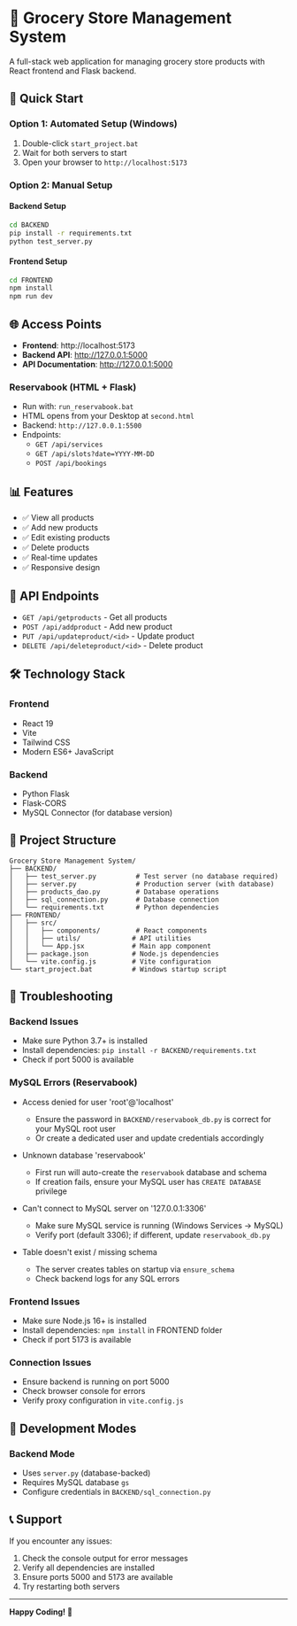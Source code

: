 # 🛒 Grocery Store Management System

A full-stack web application for managing grocery store products with React frontend and Flask backend.

## 🚀 Quick Start

### Option 1: Automated Setup (Windows)
1. Double-click `start_project.bat`
2. Wait for both servers to start
3. Open your browser to `http://localhost:5173`

### Option 2: Manual Setup

#### Backend Setup
```bash
cd BACKEND
pip install -r requirements.txt
python test_server.py
```

#### Frontend Setup
```bash
cd FRONTEND
npm install
npm run dev
```

## 🌐 Access Points

- **Frontend**: http://localhost:5173
- **Backend API**: http://127.0.0.1:5000
- **API Documentation**: http://127.0.0.1:5000

### Reservabook (HTML + Flask)

- Run with: `run_reservabook.bat`
- HTML opens from your Desktop at `second.html`
- Backend: `http://127.0.0.1:5500`
- Endpoints:
  - `GET /api/services`
  - `GET /api/slots?date=YYYY-MM-DD`
  - `POST /api/bookings`

## 📊 Features

- ✅ View all products
- ✅ Add new products
- ✅ Edit existing products
- ✅ Delete products
- ✅ Real-time updates
- ✅ Responsive design

## 🔧 API Endpoints

- `GET /api/getproducts` - Get all products
- `POST /api/addproduct` - Add new product
- `PUT /api/updateproduct/<id>` - Update product
- `DELETE /api/deleteproduct/<id>` - Delete product

## 🛠️ Technology Stack

### Frontend
- React 19
- Vite
- Tailwind CSS
- Modern ES6+ JavaScript

### Backend
- Python Flask
- Flask-CORS
- MySQL Connector (for database version)

## 📝 Project Structure

```
Grocery Store Management System/
├── BACKEND/
│   ├── test_server.py          # Test server (no database required)
│   ├── server.py               # Production server (with database)
│   ├── products_dao.py         # Database operations
│   ├── sql_connection.py       # Database connection
│   └── requirements.txt        # Python dependencies
├── FRONTEND/
│   ├── src/
│   │   ├── components/         # React components
│   │   ├── utils/             # API utilities
│   │   └── App.jsx            # Main app component
│   ├── package.json           # Node.js dependencies
│   └── vite.config.js         # Vite configuration
└── start_project.bat          # Windows startup script
```

## 🐛 Troubleshooting

### Backend Issues
- Make sure Python 3.7+ is installed
- Install dependencies: `pip install -r BACKEND/requirements.txt`
- Check if port 5000 is available

### MySQL Errors (Reservabook)

- Access denied for user 'root'@'localhost'
  - Ensure the password in `BACKEND/reservabook_db.py` is correct for your MySQL root user
  - Or create a dedicated user and update credentials accordingly

- Unknown database 'reservabook'
  - First run will auto-create the `reservabook` database and schema
  - If creation fails, ensure your MySQL user has `CREATE DATABASE` privilege

- Can't connect to MySQL server on '127.0.0.1:3306'
  - Make sure MySQL service is running (Windows Services → MySQL)
  - Verify port (default 3306); if different, update `reservabook_db.py`

- Table doesn't exist / missing schema
  - The server creates tables on startup via `ensure_schema`
  - Check backend logs for any SQL errors

### Frontend Issues
- Make sure Node.js 16+ is installed
- Install dependencies: `npm install` in FRONTEND folder
- Check if port 5173 is available

### Connection Issues
- Ensure backend is running on port 5000
- Check browser console for errors
- Verify proxy configuration in `vite.config.js`

## 🔄 Development Modes

### Backend Mode
- Uses `server.py` (database-backed)
- Requires MySQL database `gs`
- Configure credentials in `BACKEND/sql_connection.py`

## 📞 Support

If you encounter any issues:
1. Check the console output for error messages
2. Verify all dependencies are installed
3. Ensure ports 5000 and 5173 are available
4. Try restarting both servers

---

**Happy Coding! 🎉**



